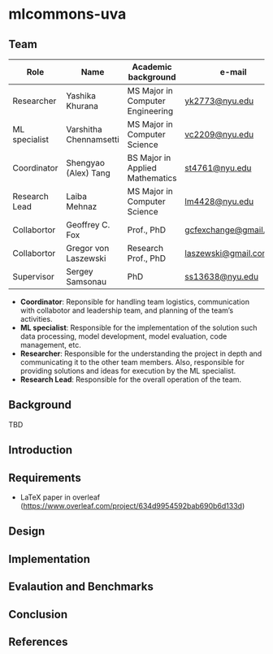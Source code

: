 # mlcommons-uva

## Team

Role | Name | Academic background | e-mail
| --- | --- | --- | --- |
| Researcher | Yashika Khurana | MS Major in Computer Engineering | <yk2773@nyu.edu>
| ML specialist |  Varshitha Chennamsetti | MS Major in Computer Science | <vc2209@nyu.edu>
| Coordinator | Shengyao (Alex) Tang |  BS Major in Applied Mathematics | <st4761@nyu.edu>
| Research Lead | Laiba Mehnaz|  MS Major in Computer Science | <lm4428@nyu.edu>
| Collabortor | Geoffrey C. Fox | Prof., PhD | <gcfexchange@gmail.com>
| Collabortor | Gregor von Laszewski | Research Prof., PhD | <laszewski@gmail.com>
| Supervisor | Sergey Samsonau | PhD | <ss13638@nyu.edu>


- **Coordinator**: Reponsible for handling team logistics, communication with collabotor and leadership team, and planning of the team’s activities.
- **ML specialist**: Responsible for the implementation of the solution such data processing, model development, model evaluation, code management, etc.
- **Researcher**: Responsible for the understanding the project in depth and communicating it to the other team members. Also, responsible for providing solutions and ideas for execution by the ML specialist.
- **Research Lead**: Responsible for the overall operation of the team.
  
## Background

TBD

## Introduction

## Requirements

* LaTeX paper in overleaf (https://www.overleaf.com/project/634d9954592bab690b6d133d)

## Design

## Implementation

## Evalaution and Benchmarks

## Conclusion

## References
